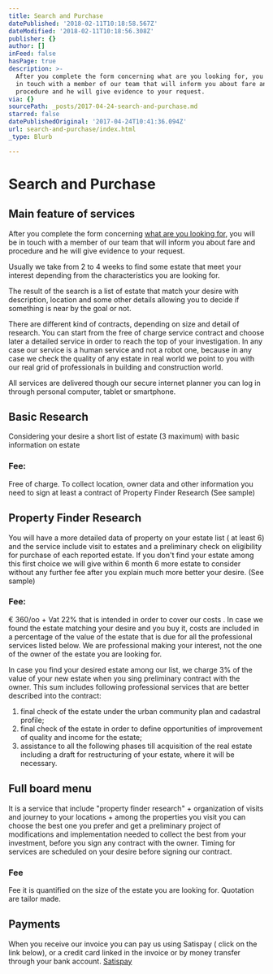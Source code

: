 ```yaml
---
title: Search and Purchase
datePublished: '2018-02-11T10:18:58.567Z'
dateModified: '2018-02-11T10:18:56.308Z'
publisher: {}
author: []
inFeed: false
hasPage: true
description: >-
  After you complete the form concerning what are you looking for, you will be
  in touch with a member of our team that will inform you about fare and
  procedure and he will give evidence to your request.
via: {}
sourcePath: _posts/2017-04-24-search-and-purchase.md
starred: false
datePublishedOriginal: '2017-04-24T10:41:36.094Z'
url: search-and-purchase/index.html
_type: Blurb

---
```

# Search and Purchase

## Main feature of services

After you complete the form concerning [what are you looking for,][0] you will be in touch with a member of our team that will inform you about fare and procedure and he will give evidence to your request.

Usually we take from 2 to 4 weeks to find some estate that meet your interest depending from the characteristics you are looking for.

The result of the search is a list of estate that match your desire with description, location and some other details allowing you to decide if something is near by the goal or not.

There are different kind of contracts, depending on size and detail of research. You can start from the free of charge service contract and choose later a detailed service in order to reach the top of your investigation. In any case our service is a human service and not a robot one, because in any case we check the quality of any estate in real world we point to you with our real grid of professionals in building and construction world.

All services are delivered though our secure internet planner you can log in through personal computer, tablet or smartphone.

## Basic Research

Considering your desire a short list of estate (3 maximum) with basic information on estate

### Fee:

Free of charge. To collect location, owner data and other information you need to sign at least a contract of Property Finder Research (See sample)

## Property Finder Research

You will have a more detailed data of property on your estate list ( at least 6) and the service include visit to estates and a preliminary check on eligibility for purchase of each reported estate. If you don't find your estate among this first choice we will give within 6 month 6 more estate to consider without any further fee after you explain much more better your desire. (See sample)

### Fee:

€ 360/oo + Vat 22% that is intended in order to cover our costs . In case we found the estate matching your desire and you buy it, costs are included in a percentage of the value of the estate that is due for all the professional services listed below. We are professional making your interest, not the one of the owner of the estate you are looking for.

In case you find your desired estate among our list, we charge 3% of the value of your new estate when you sing preliminary contract with the owner. This sum includes following professional services that are better described into the contract:

1. final check of the estate under the urban community plan and cadastral profile;
2. final check of the estate in order to define opportunities of improvement of quality and income for the estate;
3. assistance to all the following phases till acquisition of the real estate including a draft for restructuring of your estate, where it will be necessary.

## Full board menu

It is a service that include "property finder research" + organization of visits and journey to your locations + among the properties you visit you can choose the best one you prefer and get a preliminary project of modifications and implementation needed to collect the best from your investment, before you sign any contract with the owner. Timing for services are scheduled on your desire before signing our contract.

### Fee

Fee it is quantified on the size of the estate you are looking for. Quotation are tailor made.

## Payments

When you receive our invoice you can pay us using Satispay ( click on the link below), or a credit card linked in the invoice or by money transfer through your bank account. [Satispay][1]

[0]: https://thegrid.ai/testarching/1dd846e8-b582-4624-b00b-59c47606a1c8
[1]: https://tag.satispay.com/MyArching